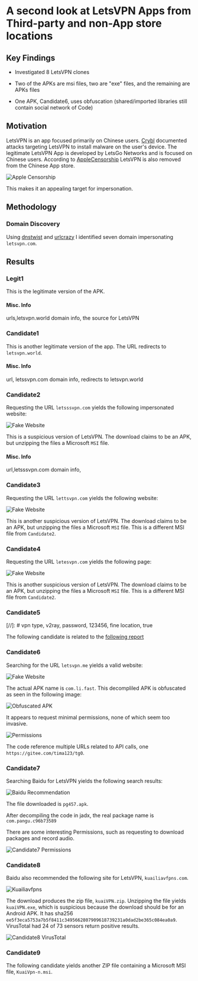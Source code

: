# A second look at LetsVPN Apps from Third-party and non-App store locations

## Key Findings

* Investigated 8 LetsVPN clones

* Two of the APKs are msi files, two are "exe" files, and the remaining are APKs files

* One APK, Candidate6, uses obfuscation (shared/imported libraries still contain social network of Code)

## Motivation 

LetsVPN is an app focused primarily on Chinese users. [Crybl](https://cyble.com/blog/new-malware-campaign-targets-letsvpn-users/) 
documented attacks targeting LetsVPN to install malware on the user's device. The legitimate LetsVPN App is developed by LetsGo Networks 
and is focused on Chinese users. According to [AppleCensorship](https://applecensorship.com/app-store-monitor/test/letsvpn) LetsVPN is
also removed from the Chinese App store. 

![Apple Censorship](./imgs/applecensorship-letsvpn.png)

This makes it an appealing target for impersonation.

## Methodology 

### Domain Discovery 
Using [dnstwist](https://github.com/elceef/dnstwist) and
[urlcrazy](https://github.com/urbanadventurer/urlcrazy) I identified seven domain impersonating `letsvpn.com`.

## Results

### Legit1

This is the legitimate version of the APK.

#### Misc. Info

urls,letsvpn.world domain info, the source for LetsVPN

### Candidate1

This is another legitimate version of the app. The URL redirects  to `letsvpn.world`.
#### Misc. Info
url, letssvpn.com domain info, redirects to letsvpn.world

### Candidate2

Requesting the URL `letsssvpn.com` yields the following impersonated website:

![Fake Website](./imgs/letsssvpn.com.definitely-fake.png)

This is a suspicious version of LetsVPN. The download claims to be an APK, but unzipping the files
a Microsoft `MSI` file.

#### Misc. Info
url,letsssvpn.com domain info,

### Candidate3

Requesting the URL `lettsvpn.com` yields the following website:

![Fake Website](./imgs/lettsvpn.com.fake.png)

This is another suspicious version of LetsVPN. The download claims to be an APK, but unzipping the files
a Microsoft `MSI` file. This is a different MSI file from `Candidate2`.

### Candidate4

Requesting the URL `letesvpn.com` yields the following page:

![Fake Website](./imgs/letesvpn.com-fake.png)

This is another suspicious version of LetsVPN. The download claims to be an APK, but unzipping the files
a Microsoft `MSI` file. This is a different MSI file from `Candidate2`.

### Candidate5

[//]: # vpn type, v2ray, password, 123456, fine location, true

The following candidate is related to the [following report](https://research.checkpoint.com/2023/pandas-with-a-soul-chinese-espionage-attacks-against-southeast-asian-government-entities/)

### Candidate6

Searching for the URL `letsvpn.me` yields a valid website:


![Fake Website](./imgs/letsvpn.me.fake.png)

The actual APK name is `com.li.fast`. This decompliled APK is obfuscated as seen in the following image:

![Obfuscated APK](./imgs/candidate6-obfuscated.png)

It appears to request minimal permissions, none of which seem too invasive. 

![Permissions](./imgs/candidate6-permissions.png)

The code reference multiple URLs related to API calls, one `https://gitee.com/tima123/tg0`.

### Candidate7

Searching Baidu for LetsVPN yields the following search results:

![Baidu Recommendation](./imgs/lettsvpn.com-baidu-recommendations.png)

The file downloaded is `pg457.apk`.

After decompiling the code in jadx, the real package name is `com.pangu.c96b73589`

There are some interesting Permissions, such as requesting to download packages and record audio.

![Candidate7 Permissions](./imgs/candidate7-permissions.png)


### Candidate8

Baidu also recommended the following site for LetsVPN, `kuailiavfpns.com`.

![Kuailiavfpns](./imgs/kuailiavfpns.com.png)

The download produces the zip file, `kuaiVPN.zip`. Unzipping the file yields `kuaiVPN.exe`, which is suspicious because
the download should be for an Android APK. It has sha256 `ee5f3eca5753a7b5f8411c3495662807909618739231a0dad2be365c084ea0a9`.
VirusTotal had 24 of 73 sensors return positive results.

![Candidate8 VirusTotal](./imgs/candidate8-virustotal.png)

### Candidate9

The following candidate yields another ZIP file containing a Microsoft MSI file, `KuaiVpn-n.msi`.
